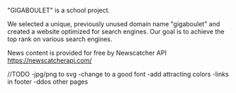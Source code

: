 "GIGABOULET" is a school project.

We selected a unique, previously unused domain name "gigaboulet" and created a website optimized for search engines. Our goal is to achieve the top rank on various search engines.

News content is provided for free by Newscatcher API https://newscatcherapi.com/

//TODO
-jpg/png to svg
-change to a good font
-add attracting colors
-links in footer
-ddos other pages
